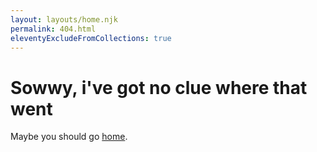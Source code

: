 ```yaml
---
layout: layouts/home.njk
permalink: 404.html
eleventyExcludeFromCollections: true
---
```

# Sowwy, i've got no clue where that went

Maybe you should go <a href="/">home</a>.